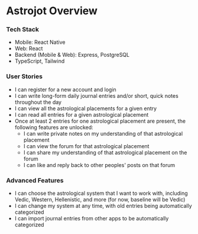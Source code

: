 # Astrojot Overview

### Tech Stack
- Mobile: React Native
- Web: React
- Backend (Mobile & Web): Express, PostgreSQL
- TypeScript, Tailwind

### User Stories
- I can register for a new account and login
- I can write long-form daily journal entries and/or short, quick notes throughout the day
- I can view all the astrological placements for a given entry
- I can read all entries for a given astrological placement
- Once at least 2 entries for one astrological placement are present, the following features are unlocked:
  - I can write private notes on my understanding of that astrological placement
  - I can view the forum for that astrological placement
  - I can share my understanding of that astrological placement on the forum
  - I can like and reply back to other peoples' posts on that forum

### Advanced Features
- I can choose the astrological system that I want to work with, including Vedic, Western, Hellenistic, and more (for now, baseline will be Vedic)
- I can change my system at any time, with old entries being automatically categorized
- I can import journal entries from other apps to be automatically categorized 